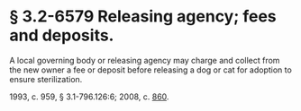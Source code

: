 # § 3.2-6579 Releasing agency; fees and deposits.

<p>A local governing body or releasing agency may charge and collect from the new owner a fee or deposit before releasing a dog or cat for adoption to ensure sterilization.</p><p>1993, c. 959, § 3.1-796.126:6; 2008, c. <a href='http://lis.virginia.gov/cgi-bin/legp604.exe?081+ful+CHAP0860'>860</a>.</p>